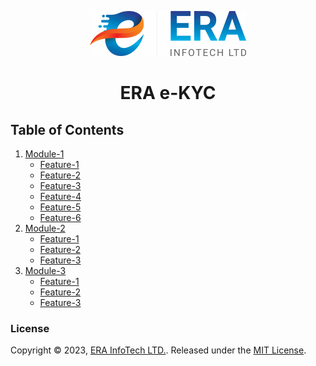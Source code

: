 <p align="center">
  <img src="era-logo.png" />
</p>
<h1 align="center">ERA e-KYC</h1>

## Table of Contents
1. [Module-1](module-1/README.md)
   * [Feature-1](module-1/feature-1/README.md)
   * [Feature-2](module-1/feature-2/README.md)
   * [Feature-3](module-1/feature-3/README.md)
   * [Feature-4](module-1/feature-4/README.md)
   * [Feature-5](module-1/feature-5/README.md)
   * [Feature-6](module-1/feature-6/README.md)
2. [Module-2](module-2/README.md)
   * [Feature-1](module-2/feature-1/README.md)
   * [Feature-2](module-2/feature-2/README.md)
   * [Feature-3](module-2/feature-3/README.md)
3. [Module-3](module-3/README.md)
   * [Feature-1](module-3/feature-1/README.md)
   * [Feature-2](module-3/feature-2/README.md)
   * [Feature-3](module-3/feature-3/README.md)

### License

Copyright © 2023, [ERA InfoTech LTD.](https://www.erainfotechbd.com/).
Released under the [MIT License](LICENSE).
